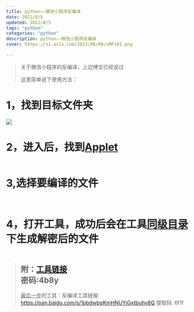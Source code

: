 ```yaml
---
title: python——微信小程序反编译
date: 2022/8/5
updated: 2022/8/5
tags: "python"
categories: "python"
description: python——微信小程序反编译
cover: https://s1.ax1x.com/2022/08/08/vMFiK1.png

---
```


<blockquote class="block-green">
<p>关于微信小程序的反编译，上边博文已经说过</p>
<p>这里简单说下使用方法：</p>
</blockquote>
<h1 id="hid-rWSSYm">1，找到目标文件夹</h1>
<img src="https://img2022.cnblogs.com/blog/2577496/202201/2577496-20220124201651952-1453731950.png" />
<h1 id="hid-rP5RMi">2，进入后，找到<span style="text-decoration: underline;">Applet</span></h1>
<p><a href="https://img2022.cnblogs.com/blog/2577496/202201/2577496-20220124201724247-546599208.png" data-fancybox="gallery"><img class="medium-zoom-image" src="https://img2022.cnblogs.com/blog/2577496/202201/2577496-20220124201724247-546599208.png" alt="" /></a></p>
<h1 id="hid-c3GWtw">3,选择要编译的文件</h1>
<p><a href="https://img2022.cnblogs.com/blog/2577496/202201/2577496-20220124201817239-1691069972.png" data-fancybox="gallery"><img class="medium-zoom-image" src="https://img2022.cnblogs.com/blog/2577496/202201/2577496-20220124201817239-1691069972.png" alt="" /></a></p>
<p><a href="https://img2022.cnblogs.com/blog/2577496/202201/2577496-20220124201823632-1714476642.png" data-fancybox="gallery"><img class="medium-zoom-image" src="https://img2022.cnblogs.com/blog/2577496/202201/2577496-20220124201823632-1714476642.png" alt="" /></a></p>
<h1 id="hid-tpQxeM">4，打开工具，成功后会在工具<span style="text-decoration: underline;">同级目录</span>下生成解密后的文件</h1>
<p><a href="https://img2022.cnblogs.com/blog/2577496/202201/2577496-20220124201955462-1898873114.png" data-fancybox="gallery"><img class="medium-zoom-image" src="https://img2022.cnblogs.com/blog/2577496/202201/2577496-20220124201955462-1898873114.png" alt="" /></a></p>
<blockquote>
<h2 id="hid-jiCz8t">附：<a href="https://wwn.lanzoul.com/icYA0z7uhih" target="_blank" rel="noopener">工具链接</a><br />密码:4b8y</h2>
<p><span style="text-decoration: underline;">最后一步</span>的工具：反编译工具链接: <a href="https://links.jianshu.com/go?to=https%3A%2F%2Flink.zhihu.com%2F%3Ftarget%3Dhttps%253A%2F%2Fpan.baidu.com%2Fs%2F1pbdwbqKmHNUYjGxtbuhv8Q" target="_blank" rel="noopener">https://pan.baidu.com/s/1pbdwbqKmHNUYjGxtbuhv8Q</a> 提取码: 6f1f</p>
</blockquote>
